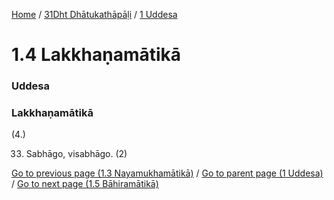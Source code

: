 
[Home](/) / [31Dht Dhātukathāpāḷi](../../31Dht.md) / [1 Uddesa](../1.md)

# 1.4 Lakkhaṇamātikā

### Uddesa

### Lakkhaṇamātikā

(4.)

33. Sabhāgo, visabhāgo. (2)

[Go to previous page (1.3 Nayamukhamātikā)](1.3.md) / [Go to parent page (1 Uddesa)](../1.md) / [Go to next page (1.5 Bāhiramātikā)](1.5.md)


